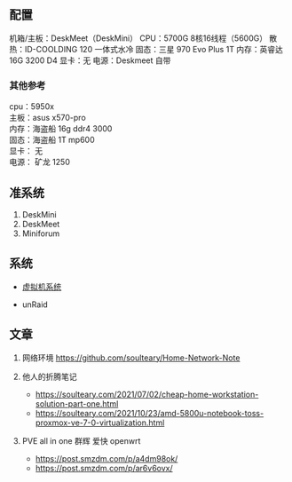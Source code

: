 ## 配置

机箱/主板：DeskMeet（DeskMini）
CPU：5700G  8核16线程（5600G）
散热：ID-COOLDING 120 一体式水冷
固态：三星 970 Evo Plus 1T
内存：英睿达 16G 3200 D4
显卡：无
电源：Deskmeet 自带


### 其他参考

cpu：5950x  
主板：asus x570-pro  
内存：海盗船 16g ddr4 3000  
固态：海盗船 1T mp600  
显卡： 无  
电源： 矿龙 1250

## 准系统

1. DeskMini
2. DeskMeet
3. Miniforum


## 系统

- [虚拟机系统](虚拟机系统.md)

- unRaid


## 文章

1. 网络环境
	https://github.com/soulteary/Home-Network-Note

2. 他人的折腾笔记
	- https://soulteary.com/2021/07/02/cheap-home-workstation-solution-part-one.html
	- https://soulteary.com/2021/10/23/amd-5800u-notebook-toss-proxmox-ve-7-0-virtualization.html

3. PVE all in one 群辉 爱快 openwrt
	- https://post.smzdm.com/p/a4dm98ok/
	- https://post.smzdm.com/p/ar6v6ovx/